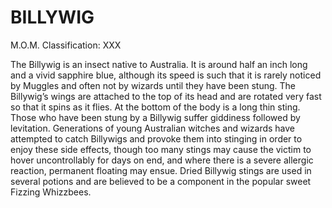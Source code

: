 # BILLYWIG  
M.O.M. Classification: XXX  
  
The Billywig is an insect native to Australia. It is around half an inch long and a vivid sapphire blue, although its speed is such that it is rarely noticed by Muggles and often not by wizards until they have been stung. The Billywig’s wings are attached to the top of its head and are rotated very fast so that it spins as it flies. At the bottom of the body is a long thin sting. Those who have been stung by a Billywig suffer giddiness followed by levitation. Generations of young Australian witches and wizards have attempted to catch Billywigs and provoke them into stinging in order to enjoy these side effects, though too many stings may cause the victim to hover uncontrollably for days on end, and where there is a severe allergic reaction, permanent floating may ensue. Dried Billywig stings are used in several potions and are believed to be a component in the popular sweet Fizzing Whizzbees.  
  

